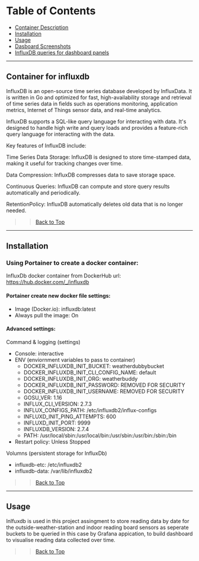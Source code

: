 # Table of Contents

- [Container Description](#Container-for-influxdb)
- [Installation](#installation)
- [Usage](#usage)
- [Dasboard Screenshots](#Sreenshots-of-Grafana-admin-dashboard-and-webiste-iframe-dashboard)
- [InfluxDB queries for dashboard panels](#InfluxDB-queries-for-dashboard-panels)

---

## Container for influxdb

InfluxDB is an open-source time series database developed by InfluxData. It is written in Go and optimized for fast, high-availability storage and retrieval of time series data in fields such as operations monitoring, application metrics, Internet of Things sensor data, and real-time analytics.

InfluxDB supports a SQL-like query language for interacting with data. It's designed to handle high write and query loads and provides a feature-rich query language for interacting with the data.

Key features of InfluxDB include:

Time Series Data Storage: InfluxDB is designed to store time-stamped data, making it useful for tracking changes over time.

Data Compression: InfluxDB compresses data to save storage space.

Continuous Queries: InfluxDB can compute and store query results automatically and periodically.

RetentionPolicy: InfluxDB automatically deletes old data that is no longer needed.

>> [Back to Top](#Table-of-Contents)
---

## Installation

### Using Portainer to create a docker container:
InfluxDb docker container from DockerHub url: https://hub.docker.com/_/influxdb

#### Portainer create new docker file settings:

- Image (Docker.io): influxdb:latest
- Always pull the image: On

#### Advanced settings:

Command & logging (settings)
- Console: interactive
- ENV (enviornment variables to pass to container)
    - DOCKER_INFLUXDB_INIT_BUCKET: weatherdubbybucket
    - DOCKER_INFLUXDB_INIT_CLI_CONFIG_NAME: default
    - DOCKER_INFLUXDB_INIT_ORG: weatherbuddy
    - DOCKER_INFLUXDB_INIT_PASSWORD: REMOVED FOR SECURITY
    - DOCKER_INFLUXDB_INIT_USERNAME: REMOVED FOR SECURITY
    - GOSU_VER: 1.16
    - INFLUX_CLI_VERSION: 2.7.3
    - INFLUX_CONFIGS_PATH: /etc/influxdb2/influx-configs
    - INFLUXD_INIT_PING_ATTEMPTS: 600
    - INFLUXD_INIT_PORT: 9999
    - INFLUXDB_VERSION: 2.7.4
    - PATH: /usr/local/sbin:/usr/local/bin:/usr/sbin:/usr/bin:/sbin:/bin
- Restart policy: Unless Stopped

Volumns (persistent storage for InfluxDb)
- influxdb-etc: /etc/influxdb2
- influxdb-data: /var/lib/influxdb2

>> [Back to Top](#Table-of-Contents)

---

## Usage

Inlfuxdb is used in this project assingment to store reading data by date for the outside-weather-station and indoor reading board sensors as seperate buckets to be queried in this case by Grafana appication, to build dashboard to visualise reading data collected over time.

>> [Back to Top](#Table-of-Contents)
